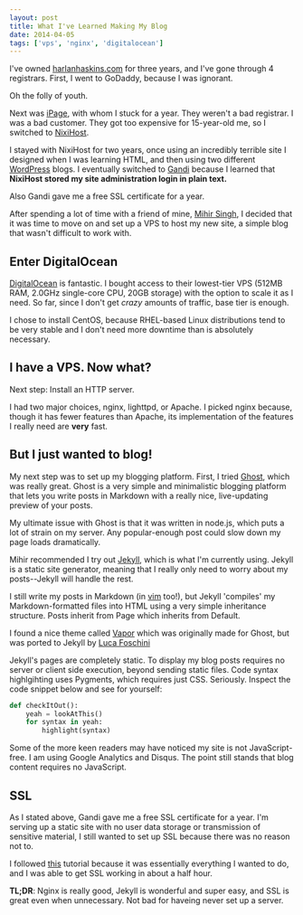 ```yaml
---
layout: post
title: What I've Learned Making My Blog
date: 2014-04-05
tags: ['vps', 'nginx', 'digitalocean']
---
```


I've owned [harlanhaskins.com](http://harlanhaskins.com) for three years, and
I've gone through 4 registrars. First, I went to GoDaddy, because I was ignorant.

Oh the folly of youth.

Next was [iPage](http://ipage.com), with whom I stuck for a year. They
weren't a bad registrar. I was a bad customer. They got too expensive for
15-year-old me, so I switched to [NixiHost](http://nixihost.com).

I stayed with NixiHost for two years, once using an incredibly terrible site
I designed when I was learning HTML, and then using two different
[WordPress](http://wordpress.com) blogs. I eventually switched to
[Gandi](http://gandi.net) because I learned that **NixiHost stored my site
administration login in plain text.**

Also Gandi gave me a free SSL certificate for a year.

After spending a lot of time with a friend of mine,
[Mihir Singh](http://citruspi.io), I decided that it was time to move on and set
up a VPS to host my new site, a simple blog that wasn't difficult to work with.

## Enter DigitalOcean

[DigitalOcean](http://digitalocean.com) is fantastic. I bought access to their
lowest-tier VPS (512MB RAM, 2.0GHz single-core CPU, 20GB storage) with the option
to scale it as I need. So far, since I don't get *crazy* amounts of traffic, base
tier is enough.

I chose to install CentOS, because RHEL-based Linux distributions tend to be very
stable and I don't need more downtime than is absolutely necessary.

## I have a VPS. Now what?

Next step: Install an HTTP server.

I had two major choices, nginx, lighttpd, or Apache. I picked nginx because,
though it has fewer features than Apache, its implementation of the features I
really need are **very** fast.

## But I just wanted to blog!

My next step was to set up my blogging platform. First, I tried
[Ghost](http://ghost.org), which was really great. Ghost is a very simple
and minimalistic blogging platform that lets you write posts in Markdown with a
really nice, live-updating preview of your posts.

My ultimate issue with Ghost is that it was written in node.js, which puts a lot
of strain on my server. Any popular-enough post could slow down my page loads
dramatically.

Mihir recommended I try out [Jekyll](http://jekyllrb.com), which is what I'm
currently using. Jekyll is a static site generator, meaning that I really only
need to worry about my posts--Jekyll will handle the rest.

I still write my posts in Markdown (in [vim](http://vim.sexy) too!), but Jekyll
'compiles' my Markdown-formatted files into HTML using a very simple inheritance
structure. Posts inherit from Page which inherits from Default.

I found a nice theme called [Vapor](http://sethlilly.com) which was originally
made for Ghost, but was ported to Jekyll by
[Luca Foschini](https://github.com/LucaFoschini/jekyll-vapor)

Jekyll's pages are completely static. To display my blog posts requires no server
or client side execution, beyond sending static files. Code syntax highlgihting
uses Pygments, which requires just CSS. Seriously. Inspect the code snippet below
and see for yourself:

```python
def checkItOut():
    yeah = lookAtThis()
    for syntax in yeah:
        highlight(syntax)
```

Some of the more keen readers may have noticed my site is not JavaScript-free. I am
using Google Analytics and Disqus. The point still stands that blog content requires
no JavaScript.

## SSL

As I stated above, Gandi gave me a free SSL certificate for a year. I'm serving up
a static site with no user data storage or transmission of sensitive material,
I still wanted to set up SSL because there was no reason not to.

I followed [this](https://benjeffrey.com/posts/setting-up-gandi-ssl-on-nginx) tutorial
because it was essentially everything I wanted to do, and I was able to get SSL
working in about a half hour.

**TL;DR**: Nginx is really good, Jekyll is wonderful and super easy, and SSL is great
even when unnecessary. Not bad for haveing never set up a server.
